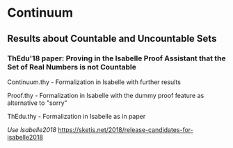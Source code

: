 # Continuum

## Results about Countable and Uncountable Sets

### ThEdu'18 paper: Proving in the Isabelle Proof Assistant that the Set of Real Numbers is not Countable

Continuum.thy - Formalization in Isabelle with further results

Proof.thy - Formalization in Isabelle with the dummy proof feature as alternative to "sorry"

ThEdu.thy - Formalization in Isabelle as in paper

*Use Isabelle2018* https://sketis.net/2018/release-candidates-for-isabelle2018

